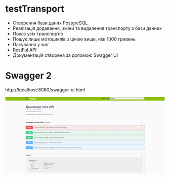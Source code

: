 # testTransport
  - Створення бази даних PostgreSQL
  - Реалізація додавання, зміни та видалення транспорту з бази данних
  - Показ усіх транспортів
  - Пошук лише мотоциклів з ціною вище, ніж 1000 гривень
  - Пакування у war
  - RestFul API
  - Документація створена за допомою Swagger UI

# Swagger 2
http://localhost:8080/swagger-ui.html

![alt tag](https://github.com/marvintik/testTransport/blob/main/src/main/resources/swagger.jpg)
